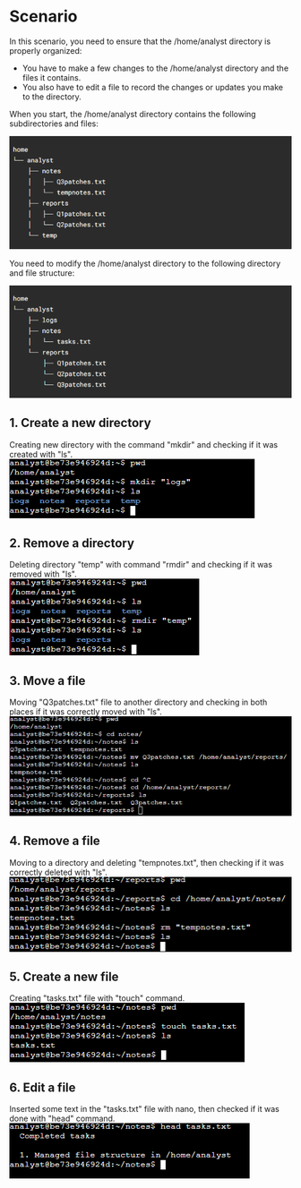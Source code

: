 # Scenario
In this scenario, you need to ensure that the /home/analyst directory is properly organized:

- You have to make a few changes to the /home/analyst directory and the files it contains.
- You also have to edit a file to record the changes or updates you make to the directory.

When you start, the /home/analyst directory contains the following subdirectories and files:

![raw_tree](https://github.com/Cr1msonPho3nix/Linux_projects/blob/main/img/Manage%20files%20Linux/raw_tree_1.PNG)

You need to modify the /home/analyst directory to the following directory and file structure:

![configured_tree](https://github.com/Cr1msonPho3nix/Linux_projects/blob/main/img/Manage%20files%20Linux/configured_tree_1.PNG)

## 1. Create a new directory
Creating new directory with the command "mkdir" and checking if it was created with "ls".<br>
![configured_tree](https://github.com/Cr1msonPho3nix/Linux_projects/blob/main/img/Manage%20files%20Linux/1.Create_log_dir.PNG)

## 2. Remove a directory
Deleting directory "temp" with command "rmdir" and checking if it was removed with "ls".<br>
![configured_tree](https://github.com/Cr1msonPho3nix/Linux_projects/blob/main/img/Manage%20files%20Linux/2.Remove_temp_dir.PNG)

## 3. Move a file
Moving "Q3patches.txt" file to another directory and checking in both places if it was correctly moved with "ls".<br>
![configured_tree](https://github.com/Cr1msonPho3nix/Linux_projects/blob/main/img/Manage%20files%20Linux/3.move_Q3patches_to_reports.PNG)

## 4. Remove a file
Moving to a directory and deleting "tempnotes.txt", then checking if it was correctly deleted with "ls".<br>
![configured_tree](https://github.com/Cr1msonPho3nix/Linux_projects/blob/main/img/Manage%20files%20Linux/4.remove_tempnotes_from_notes.PNG)

## 5. Create a new file
Creating "tasks.txt" file with "touch" command.<br>
![configured_tree](https://github.com/Cr1msonPho3nix/Linux_projects/blob/main/img/Manage%20files%20Linux/5.create_file_tasks.PNG)

## 6. Edit a file
Inserted some text in the "tasks.txt" file with nano, then checked if it was done with "head" command.<br>
![configured_tree](https://github.com/Cr1msonPho3nix/Linux_projects/blob/main/img/Manage%20files%20Linux/6.insert-text-with-nano.PNG)
